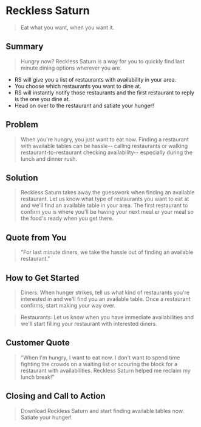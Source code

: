 # Reckless Saturn #
> Eat what you want, when you want it. 

## Summary ##
> Hungry now? Reckless Saturn is a way for you to quickly find last minute dining options wherever you are. 

* RS will give you a list of restaurants with availability in your area.
* You choose which restaurants you want to dine at.
* RS will instantly notify those restaurants and the first restaurant to reply is the one you dine at.
* Head on over to the restaurant and satiate your hunger!

## Problem ##
> When you're hungry, you just want to eat now. Finding a restaurant with available tables can be hassle-- calling restaurants or walking restaurant-to-restaurant checking availability-- especially during the lunch and dinner rush.

## Solution ##
> Reckless Saturn takes away the guesswork when finding an available restaurant. Let us know what type of restaurants you want to eat at and we'll find an available table in your area. The first restaurant to confirm you is where you'll be having your next meal.er your meal so the food's ready when you get there. 

## Quote from You ##
> "For last minute diners, we take the hassle out of finding an available restaurant."

## How to Get Started ##
> Diners: When hunger strikes, tell us what kind of restaurants you're interested in and we'll find you an available table. Once a restaurant confirms, start making your way over. 

> Restaurants: Let us know when you have immediate availabilities and we'll start filling your restaurant with interested diners. 

## Customer Quote ##
> "When I'm hungry, I want to eat now. I don't want to spend time fighting the crowds on a waiting list or scouring the block for a restaurant with availabilities. Reckless Saturn helped me reclaim my lunch break!"

## Closing and Call to Action ##
> Download Reckless Saturn and start finding available tables now. Satiate your hunger! 
